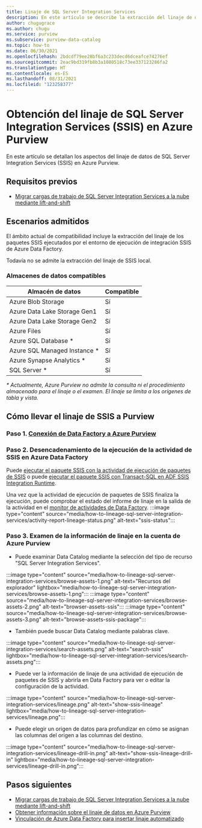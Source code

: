 ```yaml
---
title: Linaje de SQL Server Integration Services
description: En este artículo se describe la extracción del linaje de datos de SQL Server Integration Services.
author: chugugrace
ms.author: chugu
ms.service: purview
ms.subservice: purview-data-catalog
ms.topic: how-to
ms.date: 06/30/2021
ms.openlocfilehash: 2bdcdf79ee28bf6a3c233decd6dceafce74276ef
ms.sourcegitcommit: 2eac9bd319fb8b3a1080518c73ee337123286fa2
ms.translationtype: HT
ms.contentlocale: es-ES
ms.lasthandoff: 08/31/2021
ms.locfileid: "123258377"
---
```

# <a name="how-to-get-lineage-from-sql-server-integration-services-ssis-into-azure-purview"></a>Obtención del linaje de SQL Server Integration Services (SSIS) en Azure Purview

En este artículo se detallan los aspectos del linaje de datos de SQL Server Integration Services (SSIS) en Azure Purview.

## <a name="prerequisites"></a>Requisitos previos

- [Migrar cargas de trabajo de SQL Server Integration Services a la nube mediante lift-and-shift](/sql/integration-services/lift-shift/ssis-azure-lift-shift-ssis-packages-overview)

## <a name="supported-scenarios"></a>Escenarios admitidos

El ámbito actual de compatibilidad incluye la extracción del linaje de los paquetes SSIS ejecutados por el entorno de ejecución de integración SSIS de Azure Data Factory.

Todavía no se admite la extracción del linaje de SSIS local.

### <a name="supported-data-stores"></a>Almacenes de datos compatibles

| Almacén de datos | Compatible |
| ------------------- | ------------------- |
| Azure Blob Storage | Sí |
| Azure Data Lake Storage Gen1 | Sí |
| Azure Data Lake Storage Gen2 | Sí |
| Azure Files | Sí |
| Azure SQL Database \* | Sí |
| Azure SQL Managed Instance \*| Sí |
| Azure Synapse Analytics \* | Sí |
| SQL Server \* | Sí |

*\* Actualmente, Azure Purview no admite la consulta ni el procedimiento almacenado para el linaje o el examen. El linaje se limita a los orígenes de tabla y vista.*


## <a name="how-to-bring-ssis-lineage-into-purview"></a>Cómo llevar el linaje de SSIS a Purview

### <a name="step-1-connect-a-data-factory-to-azure-purview"></a>Paso 1. [Conexión de Data Factory a Azure Purview](how-to-link-azure-data-factory.md)

### <a name="step-2-trigger-ssis-activity-execution-in-azure-data-factory"></a>Paso 2. Desencadenamiento de la ejecución de la actividad de SSIS en Azure Data Factory

Puede [ejecutar el paquete SSIS con la actividad de ejecución de paquetes de SSIS](../data-factory/how-to-invoke-ssis-package-ssis-activity.md) o puede [ejecutar el paquete SSIS con Transact-SQL en ADF SSIS Integration Runtime](../data-factory/how-to-invoke-ssis-package-stored-procedure-activity.md).  

Una vez que la actividad de ejecución de paquetes de SSIS finaliza la ejecución, puede comprobar el estado del informe de linaje en la salida de la actividad en el [monitor de actividades de Data Factory](../data-factory/monitor-visually.md#monitor-activity-runs).
:::image type="content" source="media/how-to-lineage-sql-server-integration-services/activity-report-lineage-status.png" alt-text="ssis-status":::

### <a name="step-3-browse-lineage-information-in-your-azure-purview-account"></a>Paso 3. Examen de la información de linaje en la cuenta de Azure Purview

- Puede examinar Data Catalog mediante la selección del tipo de recurso "SQL Server Integration Services".

:::image type="content" source="media/how-to-lineage-sql-server-integration-services/browse-assets-1.png" alt-text="Recursos del explorador" lightbox="media/how-to-lineage-sql-server-integration-services/browse-assets-1.png":::
:::image type="content" source="media/how-to-lineage-sql-server-integration-services/browse-assets-2.png" alt-text="browser-assets-ssis":::
:::image type="content" source="media/how-to-lineage-sql-server-integration-services/browse-assets-3.png" alt-text="browse-assets-ssis-package":::

- También puede buscar Data Catalog mediante palabras clave.

:::image type="content" source="media/how-to-lineage-sql-server-integration-services/search-assets.png" alt-text="search-ssis" lightbox="media/how-to-lineage-sql-server-integration-services/search-assets.png":::

- Puede ver la información de linaje de una actividad de ejecución de paquetes de SSIS y abrirla en Data Factory para ver o editar la configuración de la actividad.

:::image type="content" source="media/how-to-lineage-sql-server-integration-services/lineage.png" alt-text="show-ssis-lineage" lightbox="media/how-to-lineage-sql-server-integration-services/lineage.png":::

- Puede elegir un origen de datos para profundizar en cómo se asignan las columnas del origen a las columnas del destino.

:::image type="content" source="media/how-to-lineage-sql-server-integration-services/lineage-drill-in.png" alt-text="show-ssis-lineage-drill-in" lightbox="media/how-to-lineage-sql-server-integration-services/lineage-drill-in.png":::

## <a name="next-steps"></a>Pasos siguientes

- [Migrar cargas de trabajo de SQL Server Integration Services a la nube mediante lift-and-shift](/sql/integration-services/lift-shift/ssis-azure-lift-shift-ssis-packages-overview)
- [Obtener información sobre el linaje de datos en Azure Purview](catalog-lineage-user-guide.md)
- [Vinculación de Azure Data Factory para insertar linaje automatizado](how-to-link-azure-data-factory.md)